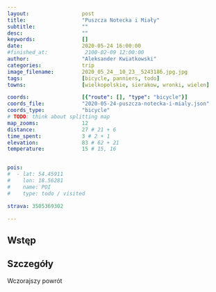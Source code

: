 ```yaml
---
layout:                 post
title:                  "Puszcza Notecka i Miały"
subtitle:               ""
desc:                   ""
keywords:               []
date:                   2020-05-24 16:00:00
#finished_at:            2100-02-09 12:00:00
author:                 "Aleksander Kwiatkowski"
categories:             trip
image_filename:         2020_05_24__10_23__5243186.jpg.jpg
tags:                   [bicycle, panniers, todo]
towns:                  [wielkopolskie, sierakow, wronki, wielen]

coords:                 [{"route": [], "type": "bicycle"}]
coords_file:            "2020-05-24-puszcza-notecka-i-mialy.json"
coords_type:            "bicycle"
# TODO: think about splitting map
map_zooms:              12
distance:               27 # 21 + 6
time_spent:             3 # 2 + 1
elevation:              83 # 62 + 21
temperature:            15 # 15, 16


pois:
#  - lat: 54.45911
#    lon: 18.56281
#    name: POI
#    type: todo / visited

strava: 3505369302

---
```



## Wstęp

## Szczegóły

Wczorajszy powrót
